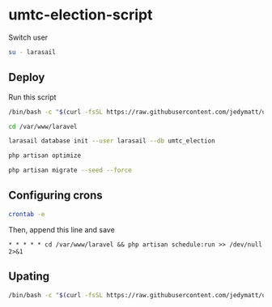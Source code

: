# umtc-election-script

Switch user
```bash
su - larasail
```

## Deploy

Run this script
```bash
/bin/bash -c "$(curl -fsSL https://raw.githubusercontent.com/jedymatt/umtc-election-script/main/deploy.sh)"
```

```bash
cd /var/www/laravel

larasail database init --user larasail --db umtc_election

php artisan optimize

php artisan migrate --seed --force
```

## Configuring crons

```bash
crontab -e
```
Then, append this line and save
```cron
* * * * * cd /var/www/laravel && php artisan schedule:run >> /dev/null 2>&1
```

## Upating 

```bash
/bin/bash -c "$(curl -fsSL https://raw.githubusercontent.com/jedymatt/umtc-election-script/main/update.sh)"
```
